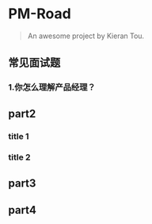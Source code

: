 # PM-Road
> An awesome project by Kieran Tou.
## 常见面试题
### 1.你怎么理解产品经理？

## part2
### title 1
### title 2
## part3

## part4